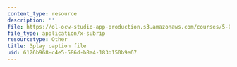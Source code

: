 ```yaml
---
content_type: resource
description: ''
file: https://ol-ocw-studio-app-production.s3.amazonaws.com/courses/5-07sc-biological-chemistry-i-fall-2013/6126b968c4e5586db8a4183b150b9e67_0XAJIHttCNs.vtt
file_type: application/x-subrip
resourcetype: Other
title: 3play caption file
uid: 6126b968-c4e5-586d-b8a4-183b150b9e67
---
```

